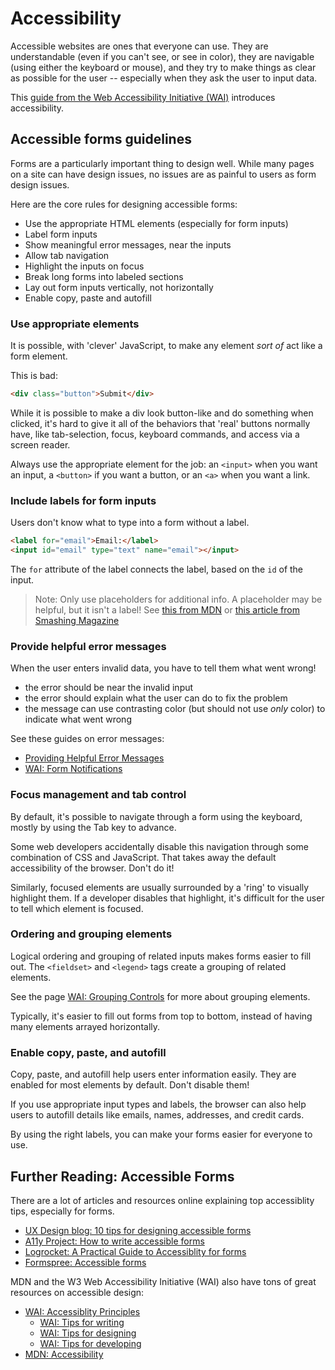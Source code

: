 # Accessibility

Accessible websites are ones that everyone can use. They are understandable (even if you can't see, or see in color), they are navigable (using either the keyboard or mouse), and they try to make things as clear as possible for the user -- especially when they ask the user to input data.

This [guide from the Web Accessibility Initiative (WAI)](https://www.w3.org/WAI/fundamentals/accessibility-intro/) introduces accessibility. 

## Accessible forms guidelines

Forms are a particularly important thing to design well. While many pages on a site can have design issues, no issues are as painful to users as form design issues.

Here are the core rules for designing accessible forms:

- Use the appropriate HTML elements (especially for form inputs)
- Label form inputs
- Show meaningful error messages, near the inputs
- Allow tab navigation
- Highlight the inputs on focus
- Break long forms into labeled sections
- Lay out form inputs vertically, not horizontally
- Enable copy, paste and autofill

### Use appropriate elements

It is possible, with 'clever' JavaScript, to make any element _sort of_ act like a form element.

This is bad:

```html
<div class="button">Submit</div>
```

While it is possible to make a div look button-like and do something when clicked, it's hard to give it all of the behaviors that 'real' buttons normally have, like tab-selection, focus, keyboard commands, and access via a screen reader.

Always use the appropriate element for the job: an `<input>` when you want an input, a `<button>` if you want a button, or an `<a>` when you want a link.

### Include labels for form inputs

Users don't know what to type into a form without a label.

```html
<label for="email">Email:</label>
<input id="email" type="text" name="email"></input>
```

The `for` attribute of the label connects the label, based on the `id` of the input.

> Note: Only use placeholders for additional info. A placeholder may be helpful, but it isn't a label! See [this from MDN](https://developer.mozilla.org/en-US/docs/Web/CSS/::placeholder) or [this article from Smashing Magazine](https://www.smashingmagazine.com/2018/06/placeholder-attribute/)

### Provide helpful error messages

When the user enters invalid data, you have to tell them what went wrong!

- the error should be near the invalid input
- the error should explain what the user can do to fix the problem
- the message can use contrasting color (but should not use _only_ color) to indicate what went wrong

See these guides on error messages:
- [Providing Helpful Error Messages](https://accessibility.huit.harvard.edu/provide-helpful-error-messages)
- [WAI: Form Notifications](https://www.w3.org/WAI/tutorials/forms/notifications/)

### Focus management and tab control 

By default, it's possible to navigate through a form using the keyboard, mostly by using the Tab key to advance.

Some web developers accidentally disable this navigation through some combination of CSS and JavaScript. That takes away the default accessibility of the browser. Don't do it!

Similarly, focused elements are usually surrounded by a 'ring' to visually highlight them. If a developer disables that highlight, it's difficult for the user to tell which element is focused.

### Ordering and grouping elements

Logical ordering and grouping of related inputs makes forms easier to fill out. The `<fieldset>` and `<legend>` tags create a grouping of related elements.

See the page [WAI: Grouping Controls](https://www.w3.org/WAI/tutorials/forms/grouping/) for more about grouping elements.

Typically, it's easier to fill out forms from top to bottom, instead of having many elements arrayed horizontally.

### Enable copy, paste, and autofill

Copy, paste, and autofill help users enter information easily. They are enabled for most elements by default. Don't disable them!

If you use appropriate input types and labels, the browser can also help users to autofill details like emails, names, addresses, and credit cards.

By using the right labels, you can make your forms easier for everyone to use.

## Further Reading: Accessible Forms

There are a lot of articles and resources online explaining top accessiblity tips, especially for forms.

- [UX Design blog: 10 tips for designing accessible forms](https://uxdesign.cc/10-tips-for-designing-accessible-forms-a016dae8e9aa)
- [A11y Project: How to write accessible forms](https://www.a11yproject.com/posts/how-to-write-accessible-forms/)
- [Logrocket: A Practical Guide to Accessiblity for forms](https://blog.logrocket.com/a-practical-guide-to-accessibility-for-forms/)
- [Formspree: Accessible forms](https://formspree.io/blog/accessible-forms/)

MDN and the W3 Web Accessibility Initiative (WAI) also have tons of great resources on accessible design:

- [WAI: Accessiblity Principles](https://www.w3.org/WAI/fundamentals/accessibility-principles/)
  - [WAI: Tips for writing](https://www.w3.org/WAI/tips/writing/)
  - [WAI: Tips for designing](https://www.w3.org/WAI/tips/designing/)
  - [WAI: Tips for developing](https://www.w3.org/WAI/tips/developing/)
- [MDN: Accessibility](https://developer.mozilla.org/en-US/docs/Web/Accessibility)
